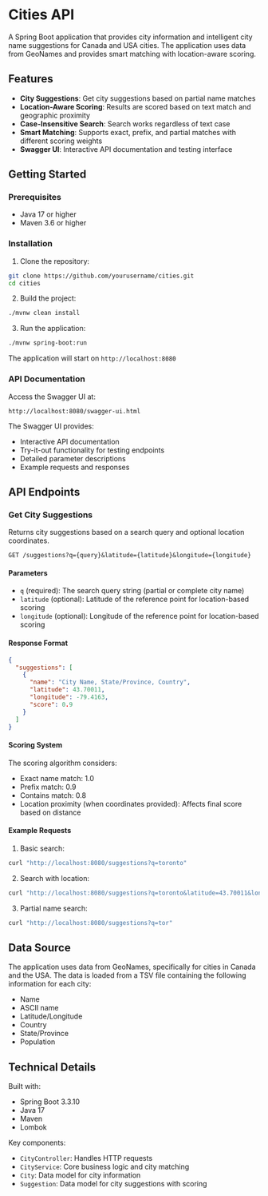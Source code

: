 # Cities API

A Spring Boot application that provides city information and intelligent city name suggestions for Canada and USA cities. The application uses data from GeoNames and provides smart matching with location-aware scoring.

## Features

- **City Suggestions**: Get city suggestions based on partial name matches
- **Location-Aware Scoring**: Results are scored based on text match and geographic proximity
- **Case-Insensitive Search**: Search works regardless of text case
- **Smart Matching**: Supports exact, prefix, and partial matches with different scoring weights
- **Swagger UI**: Interactive API documentation and testing interface

## Getting Started

### Prerequisites

- Java 17 or higher
- Maven 3.6 or higher

### Installation

1. Clone the repository:

```bash
git clone https://github.com/yourusername/cities.git
cd cities
```

2. Build the project:

```bash
./mvnw clean install
```

3. Run the application:

```bash
./mvnw spring-boot:run
```

The application will start on `http://localhost:8080`

### API Documentation

Access the Swagger UI at:

```
http://localhost:8080/swagger-ui.html
```

The Swagger UI provides:

- Interactive API documentation
- Try-it-out functionality for testing endpoints
- Detailed parameter descriptions
- Example requests and responses

## API Endpoints

### Get City Suggestions

Returns city suggestions based on a search query and optional location coordinates.

```http
GET /suggestions?q={query}&latitude={latitude}&longitude={longitude}
```

#### Parameters

- `q` (required): The search query string (partial or complete city name)
- `latitude` (optional): Latitude of the reference point for location-based scoring
- `longitude` (optional): Longitude of the reference point for location-based scoring

#### Response Format

```json
{
  "suggestions": [
    {
      "name": "City Name, State/Province, Country",
      "latitude": 43.70011,
      "longitude": -79.4163,
      "score": 0.9
    }
  ]
}
```

#### Scoring System

The scoring algorithm considers:

- Exact name match: 1.0
- Prefix match: 0.9
- Contains match: 0.8
- Location proximity (when coordinates provided): Affects final score based on distance

#### Example Requests

1. Basic search:

```bash
curl "http://localhost:8080/suggestions?q=toronto"
```

2. Search with location:

```bash
curl "http://localhost:8080/suggestions?q=toronto&latitude=43.70011&longitude=-79.4163"
```

3. Partial name search:

```bash
curl "http://localhost:8080/suggestions?q=tor"
```

## Data Source

The application uses data from GeoNames, specifically for cities in Canada and the USA. The data is loaded from a TSV file containing the following information for each city:

- Name
- ASCII name
- Latitude/Longitude
- Country
- State/Province
- Population

## Technical Details

Built with:

- Spring Boot 3.3.10
- Java 17
- Maven
- Lombok

Key components:

- `CityController`: Handles HTTP requests
- `CityService`: Core business logic and city matching
- `City`: Data model for city information
- `Suggestion`: Data model for city suggestions with scoring
